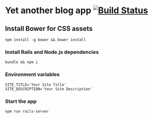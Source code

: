 # Yet another blog app [![Build Status](https://travis-ci.org/katgironpe/rails_blog.svg?branch=master)](https://travis-ci.org/katgironpe/rails_blog)

## Install Bower for CSS assets

```npm install -g bower && bower install```

### Install Rails and Node.js dependencies

```
bundle && npm i
```

### Environment variables

```
SITE_TITLE='Your Site Title'
SITE_DESCRIPTION='Your Site Description'
```

### Start the app

```
npm run rails-server
```
